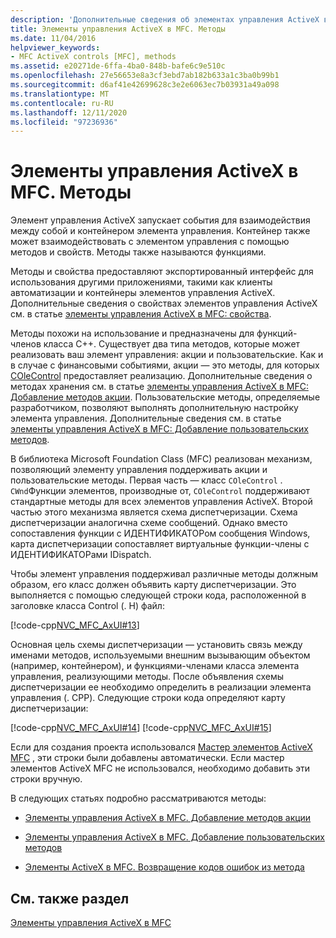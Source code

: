 ```yaml
---
description: 'Дополнительные сведения об элементах управления ActiveX в MFC: методы'
title: Элементы управления ActiveX в MFC. Методы
ms.date: 11/04/2016
helpviewer_keywords:
- MFC ActiveX controls [MFC], methods
ms.assetid: e20271de-6ffa-4ba0-848b-bafe6c9e510c
ms.openlocfilehash: 27e56653e8a3cf3ebd7ab182b633a1c3ba0b99b1
ms.sourcegitcommit: d6af41e42699628c3e2e6063ec7b03931a49a098
ms.translationtype: MT
ms.contentlocale: ru-RU
ms.lasthandoff: 12/11/2020
ms.locfileid: "97236936"
---
```

# <a name="mfc-activex-controls-methods"></a>Элементы управления ActiveX в MFC. Методы

Элемент управления ActiveX запускает события для взаимодействия между собой и контейнером элемента управления. Контейнер также может взаимодействовать с элементом управления с помощью методов и свойств. Методы также называются функциями.

Методы и свойства предоставляют экспортированный интерфейс для использования другими приложениями, такими как клиенты автоматизации и контейнеры элементов управления ActiveX. Дополнительные сведения о свойствах элементов управления ActiveX см. в статье [элементы управления ActiveX в MFC: свойства](mfc-activex-controls-properties.md).

Методы похожи на использование и предназначены для функций-членов класса C++. Существует два типа методов, которые может реализовать ваш элемент управления: акции и пользовательские. Как и в случае с финансовыми событиями, акции — это методы, для которых [COleControl](reference/colecontrol-class.md) предоставляет реализацию. Дополнительные сведения о методах хранения см. в статье [элементы управления ActiveX в MFC: Добавление методов акции](mfc-activex-controls-adding-stock-methods.md). Пользовательские методы, определяемые разработчиком, позволяют выполнять дополнительную настройку элемента управления. Дополнительные сведения см. в статье [элементы управления ActiveX в MFC: Добавление пользовательских методов](mfc-activex-controls-adding-custom-methods.md).

В библиотека Microsoft Foundation Class (MFC) реализован механизм, позволяющий элементу управления поддерживать акции и пользовательские методы. Первая часть — класс `COleControl` . `CWnd`Функции элементов, производные от, `COleControl` поддерживают стандартные методы для всех элементов управления ActiveX. Второй частью этого механизма является схема диспетчеризации. Схема диспетчеризации аналогична схеме сообщений. Однако вместо сопоставления функции с ИДЕНТИФИКАТОРом сообщения Windows, карта диспетчеризации сопоставляет виртуальные функции-члены с ИДЕНТИФИКАТОРами IDispatch.

Чтобы элемент управления поддерживал различные методы должным образом, его класс должен объявить карту диспетчеризации. Это выполняется с помощью следующей строки кода, расположенной в заголовке класса Control (. H) файл:

[!code-cpp[NVC_MFC_AxUI#13](codesnippet/cpp/mfc-activex-controls-methods_1.h)]

Основная цель схемы диспетчеризации — установить связь между именами методов, используемыми внешним вызывающим объектом (например, контейнером), и функциями-членами класса элемента управления, реализующими методы. После объявления схемы диспетчеризации ее необходимо определить в реализации элемента управления (. CPP). Следующие строки кода определяют карту диспетчеризации:

[!code-cpp[NVC_MFC_AxUI#14](codesnippet/cpp/mfc-activex-controls-methods_2.cpp)]
[!code-cpp[NVC_MFC_AxUI#15](codesnippet/cpp/mfc-activex-controls-methods_3.cpp)]

Если для создания проекта использовался [Мастер элементов ActiveX MFC](reference/mfc-activex-control-wizard.md) , эти строки были добавлены автоматически. Если мастер элементов ActiveX MFC не использовался, необходимо добавить эти строки вручную.

В следующих статьях подробно рассматриваются методы:

- [Элементы управления ActiveX в MFC. Добавление методов акции](mfc-activex-controls-adding-stock-methods.md)

- [Элементы управления ActiveX в MFC. Добавление пользовательских методов](mfc-activex-controls-adding-custom-methods.md)

- [Элементы ActiveX в MFC. Возвращение кодов ошибок из метода](mfc-activex-controls-returning-error-codes-from-a-method.md)

## <a name="see-also"></a>См. также раздел

[Элементы управления ActiveX в MFC](mfc-activex-controls.md)
